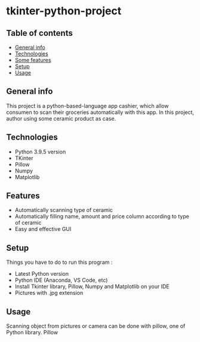 # tkinter-python-project

## Table of contents
* [General info](#general-info)
* [Technologies](#technologies)
* [Some features](#features)
* [Setup](#setup)
* [Usage](#usage)

## General info
This project is a python-based-language app cashier, which allow consumen to scan their groceries automatically with this app. In this project, author using some ceramic product as case.

## Technologies
* Python 3.9.5 version
* TKinter
* Pillow
* Numpy
* Matplotlib

## Features
* Automatically scanning type of ceramic 
* Automatically filling name, amount and price column according to type of ceramic
* Easy and effective GUI

## Setup
Things you have to do to run this program :
* Latest Python version
* Python IDE (Anaconda, VS Code, etc)
* Install Tkinter library, Pillow, Numpy and Matplotlib on your IDE
* Pictures with .jpg extension

## Usage
Scanning object from pictures or camera can be done with pillow, one of Python library. Pillow



